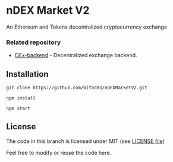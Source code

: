 <!--
  Title: nDEX Market V2
  Description: An ethereum, tokens decentralized exchange.
  Author: Tanvir Rahaman
  Keywords: decentralized, exchange, ethereum, ERC20, token, asset, karachain, karachainfoundation, web3js, MetaMask
  -->
# nDEX Market V2
An Ethereum and Tokens decentralized cryptocurrency exchange

### Related repository
- [DEx-backend](https://github.com/bitbd83/nDEXMarketV2-backend) - Decentralized exchange backend.


## Installation

`git clone https://github.com/bitbd83/nDEXMarketV2.git`

`npm install`

`npm start`

## License

The code in this branch is licensed under MIT (see [LICENSE file](https://github.com/bitbd83/nDEXMarketV2/blob/master/LICENSE))

Feel free to modify or reuse the code here.
